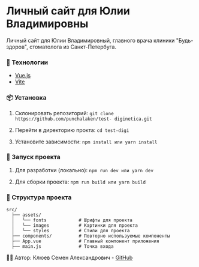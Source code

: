 # Личный сайт для Юлии Владимировны

Личный сайт для Юлии Владимировный, главного врача клиники "Будь-здоров", стоматолога из Санкт-Петербуга.

### 🚀 Технологии

- [Vue.js](https://vuejs.org/)
- [Vite](https://vite.dev/)

### 📦 Установка

1. Склонировать репозиторий:
   `git clone https://github.com/punchalaken/test- diginetica.git`
2. Перейти в директорию прокта:
   `cd test-digi`

3. Установите зависимости:
   `npm install
   или
   yarn install`

### 🔨 Запуск проекта

1. Для разработки (локально):
   `npm run dev
   или
   yarn dev`

2. Для сборки проекта:
   `npm run build
   или
   yarn build`

### 📂 Структура проекта

    src/
      ├── assets/        
      │   └── fonts            # Шрифты для проекта
      │   └── images           # Картинки для проекта
      │   └── styles           # Стили для проекта
      ├── components/          # Повторно используемые компоненты
      ├── App.vue              # Главный компонент приложения
      ├── main.js              # Точка входа

🧑‍💻 Автор: Клюев Семен Александрович - [GitHub](https://github.com/punchalaken)

